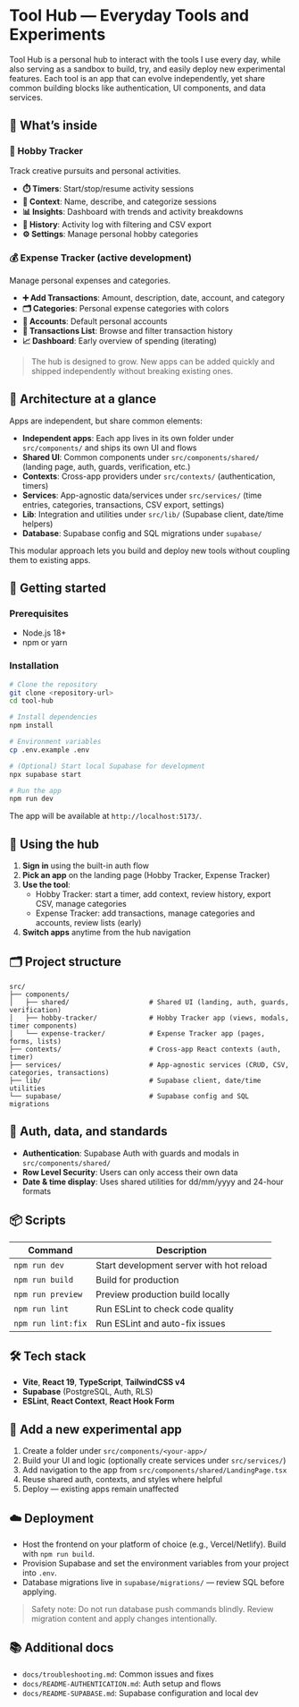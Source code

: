 # Tool Hub — Everyday Tools and Experiments

Tool Hub is a personal hub to interact with the tools I use every day, while also serving as a sandbox to build, try, and easily deploy new experimental features. Each tool is an app that can evolve independently, yet share common building blocks like authentication, UI components, and data services.

## 🎯 What’s inside

### 🎨 Hobby Tracker
Track creative pursuits and personal activities.
- **⏱️ Timers**: Start/stop/resume activity sessions
- **📝 Context**: Name, describe, and categorize sessions
- **📊 Insights**: Dashboard with trends and activity breakdowns
- **📜 History**: Activity log with filtering and CSV export
- **⚙️ Settings**: Manage personal hobby categories

### 💰 Expense Tracker (active development)
Manage personal expenses and categories.
- **➕ Add Transactions**: Amount, description, date, account, and category
- **🗂 Categories**: Personal expense categories with colors
- **🏦 Accounts**: Default personal accounts
- **📃 Transactions List**: Browse and filter transaction history
- **📈 Dashboard**: Early overview of spending (iterating)

> The hub is designed to grow. New apps can be added quickly and shipped independently without breaking existing ones.

## 🧩 Architecture at a glance

Apps are independent, but share common elements:
- **Independent apps**: Each app lives in its own folder under `src/components/` and ships its own UI and flows
- **Shared UI**: Common components under `src/components/shared/` (landing page, auth, guards, verification, etc.)
- **Contexts**: Cross-app providers under `src/contexts/` (authentication, timers)
- **Services**: App-agnostic data/services under `src/services/` (time entries, categories, transactions, CSV export, settings)
- **Lib**: Integration and utilities under `src/lib/` (Supabase client, date/time helpers)
- **Database**: Supabase config and SQL migrations under `supabase/`

This modular approach lets you build and deploy new tools without coupling them to existing apps.

## 🚀 Getting started

### Prerequisites
- Node.js 18+
- npm or yarn

### Installation

```bash
# Clone the repository
git clone <repository-url>
cd tool-hub

# Install dependencies
npm install

# Environment variables
cp .env.example .env

# (Optional) Start local Supabase for development
npx supabase start

# Run the app
npm run dev
```

The app will be available at `http://localhost:5173/`.

## 🧭 Using the hub
1. **Sign in** using the built-in auth flow
2. **Pick an app** on the landing page (Hobby Tracker, Expense Tracker)
3. **Use the tool**:
   - Hobby Tracker: start a timer, add context, review history, export CSV, manage categories
   - Expense Tracker: add transactions, manage categories and accounts, review lists (early)
4. **Switch apps** anytime from the hub navigation

## 🗂 Project structure

```
src/
├── components/
│   ├── shared/                    # Shared UI (landing, auth, guards, verification)
│   ├── hobby-tracker/             # Hobby Tracker app (views, modals, timer components)
│   └── expense-tracker/           # Expense Tracker app (pages, forms, lists)
├── contexts/                      # Cross-app React contexts (auth, timer)
├── services/                      # App-agnostic services (CRUD, CSV, categories, transactions)
├── lib/                           # Supabase client, date/time utilities
└── supabase/                      # Supabase config and SQL migrations
```

## 🔐 Auth, data, and standards
- **Authentication**: Supabase Auth with guards and modals in `src/components/shared/`
- **Row Level Security**: Users can only access their own data
- **Date & time display**: Uses shared utilities for dd/mm/yyyy and 24-hour formats

## 📦 Scripts

| Command | Description |
|---------|-------------|
| `npm run dev` | Start development server with hot reload |
| `npm run build` | Build for production |
| `npm run preview` | Preview production build locally |
| `npm run lint` | Run ESLint to check code quality |
| `npm run lint:fix` | Run ESLint and auto-fix issues |

## 🛠 Tech stack
- **Vite**, **React 19**, **TypeScript**, **TailwindCSS v4**
- **Supabase** (PostgreSQL, Auth, RLS)
- **ESLint**, **React Context**, **React Hook Form**

## 🧪 Add a new experimental app
1. Create a folder under `src/components/<your-app>/`
2. Build your UI and logic (optionally create services under `src/services/`)
3. Add navigation to the app from `src/components/shared/LandingPage.tsx`
4. Reuse shared auth, contexts, and styles where helpful
5. Deploy — existing apps remain unaffected

## ☁️ Deployment
- Host the frontend on your platform of choice (e.g., Vercel/Netlify). Build with `npm run build`.
- Provision Supabase and set the environment variables from your project into `.env`.
- Database migrations live in `supabase/migrations/` — review SQL before applying.

> Safety note: Do not run database push commands blindly. Review migration content and apply changes intentionally.

## 📚 Additional docs
- `docs/troubleshooting.md`: Common issues and fixes
- `docs/README-AUTHENTICATION.md`: Auth setup and flows
- `docs/README-SUPABASE.md`: Supabase configuration and local dev
